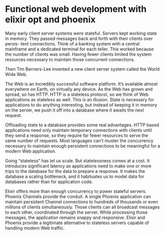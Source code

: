 # Functional web development with elixir opt and phoenix

Many early client server systems were stateful. Servers kept working state in memory. They passed messages back and forth with their clients over persis- tent connections. Think of a banking system with a central mainframe and a dedicated terminal for each teller. This worked because the number of clients was small. Having fewer clients limited the system resources necessary to maintain those concurrent connections.

Then Tim Berners-Lee invented a new client server system called the World Wide Web.

The Web is an incredibly successful software platform. It’s available almost everywhere on Earth, on virtually any device. As the Web has grown and spread, so has HTTP. HTTP is a stateless protocol, so we think of Web applications as stateless as well. This is an illusion. State is necessary for applications to do anything interesting, but instead of keeping it in memory on the server, we push it off into a database where it awaits the next request.

Offloading state to a database provides some real advantages. HTTP based applications need only maintain temporary connections with clients until they send a response, so they require far fewer resources to serve the same number of requests. Most languages can’t muster the concurrency necessary to maintain enough persistent connections to be meaningful for a modern Web application.

Going “stateless” has let us scale.
But statelessness comes at a cost. It introduces significant latency as applications need to make one or more trips to the database for the data to prepare a response. It makes the database a scaling bottleneck, and it habituates us to model data for databases rather than for application code.

Elixir offers more than enough concurrency to power stateful servers. Phoenix Channels provide the conduit. A single Phoenix application can maintain persistent Channel connections to hundreds of thousands or even millions of clients simultaneously. Those clients can all broadcast messages to each other, coordinated through the server. While processing those messages, the application remains snappy and responsive. Elixir and Phoenix provide a legitimate alternative to stateless servers capable of handling modern Web traffic.



